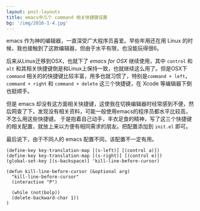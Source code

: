 ```yaml
---
layout: post-layouts
title: emacs中几个 command 相关快捷键设置
bg: '/img/2016-1-4.jpg'
---
```


emacs 作为神的编辑器，一直深受广大程序员喜爱。早些年用还在用 Linux 的时候，我也接触到了这款编辑器，但由于水平有限，也没能玩得很6。

后来从Linux迁移到OSX，也就下了 *emacs for OSX* 继续使用，其中 `control` 和 `alt` 和其相关快捷键倒是和Linux上保持一致，也就继续这么用了。但是OSX下 `command`  相关的的快捷键比较丰富，用多也就习惯了，特别是`command + left`，`command + right` 和 `command + delete` 这三个快捷键，在 Xcode 等编辑器下倒也挺顺手。

但是 emacs 却没有这方面相关快捷键，这使我在切换编辑器时经常感到不便，然后网查了下，发现没有相关资料，可能一般使用emacs的程序员都水平比较高，不怎么用这些快捷键。
于是抱着自己动手，丰衣足食的精神，写了这三个快捷键的相关配置，就放上来以方便有相同需求的朋友。把配置添加到 `init.el` 即可。

最后说下，由于不同人的 emacs 配置不同，该配置不一定有用。

    (define-key key-translation-map [(s-left)] [(control a)])
    (define-key key-translation-map [(s-right)] [(control e)])
    (global-set-key [(s-backspace)] 'kill-line-before-cursor)

    (defun kill-line-before-cursor (&optional arg)
      "kill-line-before-cursor"
      (interactive "P")

      (while (not(bolp))
      (delete-backward-char 1))  
    )
